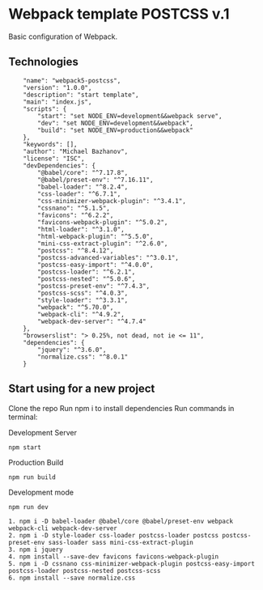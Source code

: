 # Webpack template POSTCSS v.1

Basic configuration of Webpack.

## Technologies

		"name": "webpack5-postcss",
		"version": "1.0.0",
		"description": "start template",
		"main": "index.js",
		"scripts": {
			"start": "set NODE_ENV=development&&webpack serve",
			"dev": "set NODE_ENV=development&&webpack",
			"build": "set NODE_ENV=production&&webpack"
		},
		"keywords": [],
		"author": "Michael Bazhanov",
		"license": "ISC",
		"devDependencies": {
			"@babel/core": "^7.17.8",
			"@babel/preset-env": "^7.16.11",
			"babel-loader": "^8.2.4",
			"css-loader": "^6.7.1",
			"css-minimizer-webpack-plugin": "^3.4.1",
			"cssnano": "^5.1.5",
			"favicons": "^6.2.2",
			"favicons-webpack-plugin": "^5.0.2",
			"html-loader": "^3.1.0",
			"html-webpack-plugin": "^5.5.0",
			"mini-css-extract-plugin": "^2.6.0",
			"postcss": "^8.4.12",
			"postcss-advanced-variables": "^3.0.1",
			"postcss-easy-import": "^4.0.0",
			"postcss-loader": "^6.2.1",
			"postcss-nested": "^5.0.6",
			"postcss-preset-env": "^7.4.3",
			"postcss-scss": "^4.0.3",
			"style-loader": "^3.3.1",
			"webpack": "^5.70.0",
			"webpack-cli": "^4.9.2",
			"webpack-dev-server": "^4.7.4"
		},
		"browserslist": "> 0.25%, not dead, not ie <= 11",
		"dependencies": {
			"jquery": "^3.6.0",
			"normalize.css": "^8.0.1"
		}

## Start using for a new project

Clone the repo
Run npm i to install dependencies
Run commands in terminal:

Development Server

```
npm start
```

Production Build

```
npm run build
```

Development mode

```
npm run dev
```

```
1. npm i -D babel-loader @babel/core @babel/preset-env webpack webpack-cli webpack-dev-server
2. npm i -D style-loader css-loader postcss-loader postcss postcss-preset-env sass-loader sass mini-css-extract-plugin
3. npm i jquery
4. npm install --save-dev favicons favicons-webpack-plugin
5. npm i -D cssnano css-minimizer-webpack-plugin postcss-easy-import postcss-loader postcss-nested postcss-scss
6. npm install --save normalize.css
```